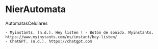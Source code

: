 # NierAutomata
AutomatasCelulares

	- Myinstants. (n.d.). Hey listen ! - Botón de sonido. Myinstants. https://www.myinstants.com/es/instant/hey-listen/
	- ChatGPT. (n.d.). https://chatgpt.com